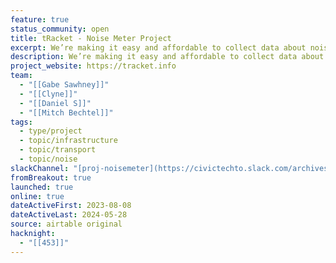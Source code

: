 ```yaml
---
feature: true
status_community: open
title: tRacket - Noise Meter Project
excerpt: We’re making it easy and affordable to collect data about noise
description: We’re making it easy and affordable to collect data about noise
project_website: https://tracket.info
team:
  - "[[Gabe Sawhney]]"
  - "[[Clyne]]"
  - "[[Daniel S]]"
  - "[[Mitch Bechtel]]"
tags:
  - type/project
  - topic/infrastructure
  - topic/transport
  - topic/noise
slackChannel: "[proj-noisemeter](https://civictechto.slack.com/archives/C05LHL4L8MD)"
fromBreakout: true
launched: true
online: true
dateActiveFirst: 2023-08-08
dateActiveLast: 2024-05-28
source: airtable original
hacknight:
  - "[[453]]"
---
```

